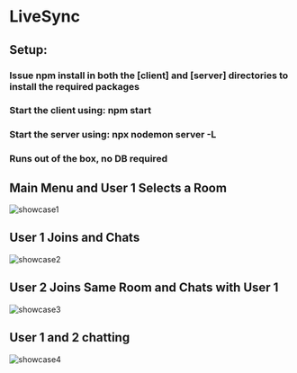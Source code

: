 # LiveSync
## Setup: 

### Issue npm install in both the [client] and [server] directories to install the required packages
### Start the client using: npm start
### Start the server using: npx nodemon server -L

### Runs out of the box, no DB required

## Main Menu and User 1 Selects a Room
![showcase1](https://i.imgur.com/rByMtUT.png)

## User 1 Joins and Chats
![showcase2](https://i.imgur.com/2xxJUoX.png)

## User 2 Joins Same Room and Chats with User 1
![showcase3](https://i.imgur.com/0MaGQMR.png)

## User 1 and 2 chatting
![showcase4](https://i.imgur.com/A5NXIxc.png)
